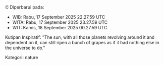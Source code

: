 ⏰ Diperbarui pada:
- WIB: Rabu, 17 September 2025 22.27.59 UTC
- WITA: Rabu, 17 September 2025 23.27.59 UTC
- WIT: Kamis, 18 September 2025 00.27.59 UTC

Kutipan Inspiratif:
"The sun, with all those planets revolving around it and dependent on it, can still ripen a bunch of grapes as if it had nothing else in the universe to do."


Kategori: nature

